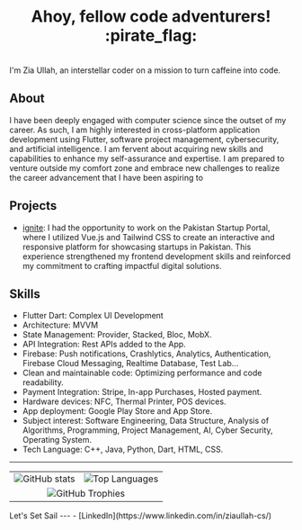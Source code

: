 <h1 align="center">Ahoy, fellow code adventurers! :pirate_flag:</h1> <br>
I'm Zia Ullah, an interstellar coder on a mission to turn caffeine into code.

About
---
I have been deeply engaged with computer science since the outset of my career. As such, I am highly interested in cross-platform application development using Flutter, software project management, cybersecurity, and artificial intelligence. I am fervent about acquiring new skills and capabilities to enhance my self-assurance and expertise. I am prepared to venture outside my comfort zone and embrace new challenges to realize the career advancement that I have been aspiring to


Projects
---
- [ignite](https://ignitestartup.pk/): I had the opportunity to work on the Pakistan Startup Portal, where I utilized Vue.js and Tailwind CSS to create an interactive and responsive platform for showcasing startups in Pakistan. This experience strengthened my frontend development skills and reinforced my commitment to crafting impactful digital solutions.<br>



Skills
<br>
---
- Flutter Dart: Complex UI Development
- Architecture: MVVM
- State Management: Provider, Stacked, Bloc, MobX.
- API Integration: Rest APIs added to the App.
- Firebase: Push notifications, Crashlytics, Analytics, Authentication, Firebase Cloud Messaging, Realtime Database, Test Lab...
- Clean and maintainable code: Optimizing performance and code readability.
- Payment Integration: Stripe, In-app Purchases, Hosted payment. 
- Hardware devices: NFC, Thermal Printer, POS devices.
- App deployment: Google Play Store and App Store.
- Subject interest: Software Engineering, Data Structure, Analysis of Algorithms, Programming, Project Management, AI, Cyber Security, Operating System.
- Tech Language: C++, Java, Python, Dart, HTML, CSS.
---
<table align="center" align="center" border="0" cellspacing="0" cellpadding="0" style="border-collapse: collapse;">
  <tr>
    <td>
      <img src="https://github-readme-stats.vercel.app/api?username=Zia9335&theme=vue-dark&show_icons=true&hide_border=true&count_private=true" alt="GitHub stats">
    </td>
    <td>
      <img src="https://github-readme-streak-stats.herokuapp.com/?user=Zia9335&theme=vue-dark&hide_border=true" alt="Top Languages">
    </td>
  </tr>
  <tr>
    <td colspan="2" align="center">
      <img src="https://github-readme-stats.vercel.app/api/top-langs/?username=Zia9335&theme=vue-dark&show_icons=true&hide_border=true&layout=compact" alt="GitHub Trophies">
    </td>
  </tr>
</table>
Let's Set Sail
---
- [LinkedIn](https://www.linkedin.com/in/ziaullah-cs/)
